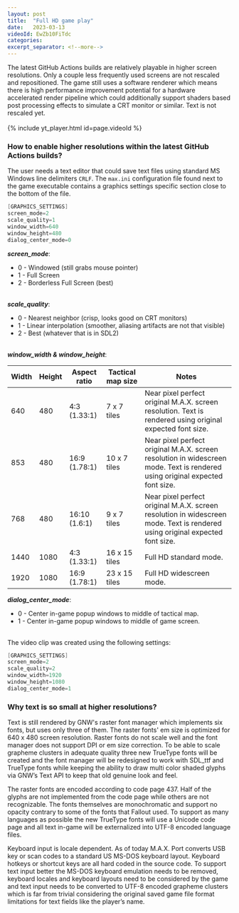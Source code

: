 ```yaml
---
layout: post
title:  "Full HD game play"
date:   2023-03-13
videoId: EwZb10FiTdc
categories:
excerpt_separator: <!--more-->
---
```

<!--more-->
The latest GitHub Actions builds are relatively playable in higher screen resolutions. Only a couple less frequently used screens are not rescaled and repositioned. The game still uses a software renderer which means there is high performance improvement potential for a hardware accelerated render pipeline which could additionally support shaders based post processing effects to simulate a CRT monitor or similar. Text is not rescaled yet.
<br><br>
{% include yt_player.html id=page.videoId %}
<br>

### How to enable higher resolutions within the latest GitHub Actions builds?

The user needs a text editor that could save text files using standard MS Windows line delimiters `CRLF`. The `max.ini` configuration file found next to the game executable contains a graphics settings specific section close to the bottom of the file.

```CPP
[GRAPHICS_SETTINGS]
screen_mode=2
scale_quality=1
window_width=640
window_height=480
dialog_center_mode=0
```

***screen_mode***:
- 0 - Windowed (still grabs mouse pointer)
- 1 - Full Screen
- 2 - Borderless Full Screen (best)
<br><br>

***scale_quality***:
- 0 - Nearest neighbor (crisp, looks good on CRT monitors)
- 1 - Linear interpolation (smoother, aliasing artifacts are not that visible)
- 2 - Best (whatever that is in SDL2)
<br><br>

***window_width & window_height***:

| Width | Height | Aspect ratio | Tactical map size | Notes |
|-------|--------|---------|---------|---------|
| 640 | 480 | 4:3 (1.33:1) | 7 x 7 tiles | Near pixel perfect original M.A.X. screen resolution. Text is rendered using original expected font size. |
| 853 | 480 | 16:9 (1.78:1)| 10 x 7 tiles | Near pixel perfect original M.A.X. screen resolution in widescreen mode. Text is rendered using original expected font size. |
| 768 | 480 | 16:10 (1.6:1) | 9 x 7 tiles | Near pixel perfect original M.A.X. screen resolution in widescreen mode. Text is rendered using original expected font size. |
| 1440 | 1080 | 4:3 (1.33:1) | 16 x 15 tiles | Full HD standard mode. |
| 1920 | 1080 | 16:9 (1.78:1) | 23 x 15 tiles | Full HD widescreen mode. |

***dialog_center_mode***:
- 0 - Center in-game popup windows to middle of tactical map.
- 1 - Center in-game popup windows to middle of game screen.
<br><br>

The video clip was created using the following settings:

```CPP
[GRAPHICS_SETTINGS]
screen_mode=2
scale_quality=2
window_width=1920
window_height=1080
dialog_center_mode=1
```


### Why text is so small at higher resolutions?

Text is still rendered by GNW's raster font manager which implements six fonts, but uses only three of them. The raster fonts' em size is optimized for 640 x 480 screen resolution. Raster fonts do not scale well and the font manager does not support DPI or em size correction. To be able to scale grapheme clusters in adequate quality three new TrueType fonts will be created and the font manager will be redesigned to work with SDL_ttf and TrueType fonts while keeping the ability to draw multi color shaded glyphs via GNW’s Text API to keep that old genuine look and feel.

The raster fonts are encoded according to code page 437. Half of the glyphs are not implemented from the code page while others are not recognizable. The fonts themselves are monochromatic and support no opacity contrary to some of the fonts that Fallout used. To support as many languages as possible the new TrueType fonts will use a Unicode code page and all text in-game will be externalized into UTF-8 encoded language files.

Keyboard input is locale dependent. As of today M.A.X. Port converts USB key or scan codes to a standard US MS-DOS keyboard layout. Keyboard hotkeys or shortcut keys are all hard coded in the source code. To support text input better the MS-DOS keyboard emulation needs to be removed, keyboard locales and keyboard layouts need to be considered by the game and text input needs to be converted to UTF-8 encoded grapheme clusters which is far from trivial considering the original saved game file format limitations for text fields like the player’s name.

